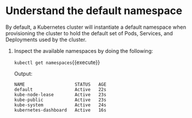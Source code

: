 # Understand the default namespace

By default, a Kubernetes cluster will instantiate a default namespace when provisioning the cluster to hold the default set of Pods, Services, and Deployments used by the cluster.

1. Inspect the available namespaces by doing the following:

    `kubectl get namespaces`{{execute}}

    Output:

    ```
    NAME                   STATUS   AGE
    default                Active   22s
    kube-node-lease        Active   23s
    kube-public            Active   23s
    kube-system            Active   24s
    kubernetes-dashboard   Active   16s
    ```